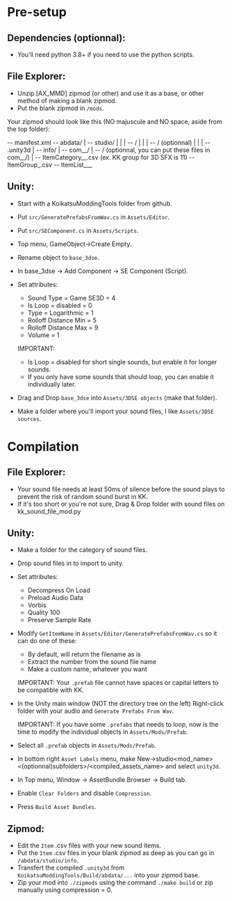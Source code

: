 # Pre-setup #############################################################################

## Dependencies (optionnal):

* You'll need python 3.8+ if you need to use the python scripts.

## File Explorer:
    
* Unzip [AX_MMD] zipmod (or other) and use it as a base, or other method of making a blank zipmod.
* Put the blank zipmod in `/mods`.

Your zipmod should look like this (NO majuscule and NO space, aside from the top folder):

<Name of zipmod>
-- manifest.xml
-- abdata/
   |
   -- studio/
   |  |
   |  -- <modname>/
   |     |
   |     -- <subfolders>/ (optionnal)
   |        |
   |        -- <name_you_want>.unity3d
   |
   -- info/
      |
      -- com_<author_name>_<modname>/
         |
         -- <subfolders>/ (optionnal, you can put these files in com_<author_name>_<modname>/)
            |
            -- ItemCategory_<number>_<kk_item_group>.csv (ex. KK group for 3D SFX is 11)
            -- ItemGroup_<name_of_parent_folder>.csv
            -- ItemList_<number>_<kk_item_group>_<your_first_category_number_inside_ItemCategory>

## Unity:
* Start with a KoikatsuModdingTools folder from github.
* Put `src/GeneratePrefabsFromWav.cs` in `Assets/Editor`.
* Put `src/SEComponent.cs` in `Assets/Scripts`.
* Top menu, GameObject->Create Empty.
* Rename object to `base_3dse`.
* In base_3dse -> Add Component -> SE Component (Script).
* Set attributes:
    - Sound Type = Game SE3D = 4
    - Is Loop = disabled = 0
    - Type = Logarithmic = 1
    - Rolloff Distance Min = 5
    - Rolloff Distance Max = 9
    - Volume = 1

    IMPORTANT: 
    - Is Loop = disabled for short single sounds, but enable it for longer sounds.
    - If you only have some sounds that should loop, you can enable it individually later.

* Drag and Drop `base_3dse` into `Assets/3DSE objects` (make that folder).
* Make a folder where you'll import your sound files, I like `Assets/3DSE sources`.

# Compilation ###########################################################################

## File Explorer:

* Your sound file needs at least 50ms of silence before the sound plays to prevent the risk of random sound burst in KK.
* If it's too short or you're not sure, Drag & Drop folder with sound files on kk_sound_file_mod.py

## Unity:

* Make a folder for the category of sound files.
* Drop sound files in to import to unity.
* Set attributes:
    - Decompress On Load
    - Preload Audio Data
    - Vorbis
    - Quality 100
    - Preserve Sample Rate 
    
* Modify `GetItemName` in `Assets/Editor/GeneratePrefabsFromWav.cs` so it can do one of these:
    - By default, will return the filename as is
    - Extract the number from the sound file name
    - Make a custom name, whatever you want
    
    IMPORTANT: Your `.prefab` file cannot have spaces or capital letters to be compatible with KK.
    
* In the Unity main window (NOT the directory tree on the left) Right-click folder with your audio and `Generate Prefabs From Wav`.
    
    IMPORTANT: If you have some `.prefabs` that needs to loop, now is the time to modify the individual objects in `Assets/Mods/Prefab`.
    
* Select all `.prefab` objects in `Assets/Mods/Prefab`.
* In bottom right `Asset Labels` menu, make New->studio\<mod_name>\<(optionnal)subfolders>/<compiled_assets_name> and select `unity3d`.
    
* In Top menu, Window -> AssetBundle Browser -> Build tab.
* Enable `Clear Folders` and disable `Compression`.
* Press `Build Asset Bundles`.
    

## Zipmod:

* Edit the `Item` .csv files with your new sound items.
* Put the `Item` .csv files in your blank zipmod as deep as you can go in `/abdata/studio/info`.
* Transfert the compiled `.unity3d` from `KoikatsuModdingTools/Build/abdata/...` into your zipmod base.
* Zip your mod into `./zipmods` using the command `./make build` or zip manually using compression = 0.
